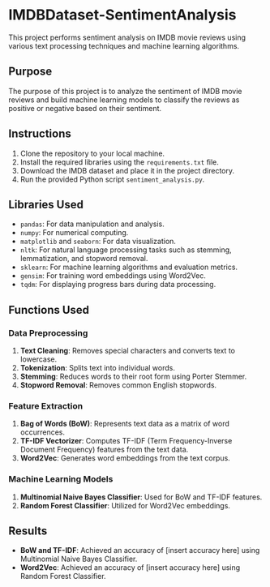 # IMDBDataset-SentimentAnalysis

This project performs sentiment analysis on IMDB movie reviews using various text processing techniques and machine learning algorithms.

## Purpose

The purpose of this project is to analyze the sentiment of IMDB movie reviews and build machine learning models to classify the reviews as positive or negative based on their sentiment.

## Instructions

1. Clone the repository to your local machine.
2. Install the required libraries using the `requirements.txt` file.
3. Download the IMDB dataset and place it in the project directory.
4. Run the provided Python script `sentiment_analysis.py`.

## Libraries Used

- `pandas`: For data manipulation and analysis.
- `numpy`: For numerical computing.
- `matplotlib` and `seaborn`: For data visualization.
- `nltk`: For natural language processing tasks such as stemming, lemmatization, and stopword removal.
- `sklearn`: For machine learning algorithms and evaluation metrics.
- `gensim`: For training word embeddings using Word2Vec.
- `tqdm`: For displaying progress bars during data processing.

## Functions Used

### Data Preprocessing

1. **Text Cleaning**: Removes special characters and converts text to lowercase.
2. **Tokenization**: Splits text into individual words.
3. **Stemming**: Reduces words to their root form using Porter Stemmer.
4. **Stopword Removal**: Removes common English stopwords.

### Feature Extraction

1. **Bag of Words (BoW)**: Represents text data as a matrix of word occurrences.
2. **TF-IDF Vectorizer**: Computes TF-IDF (Term Frequency-Inverse Document Frequency) features from the text data.
3. **Word2Vec**: Generates word embeddings from the text corpus.

### Machine Learning Models

1. **Multinomial Naive Bayes Classifier**: Used for BoW and TF-IDF features.
2. **Random Forest Classifier**: Utilized for Word2Vec embeddings.

## Results

- **BoW and TF-IDF**: Achieved an accuracy of [insert accuracy here] using Multinomial Naive Bayes Classifier.
- **Word2Vec**: Achieved an accuracy of [insert accuracy here] using Random Forest Classifier.
